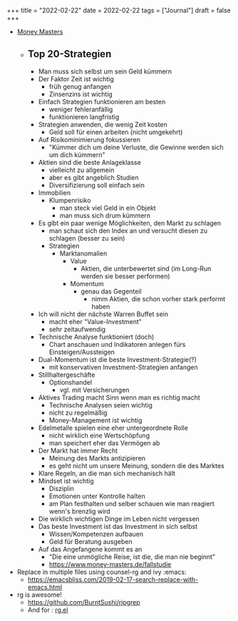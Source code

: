 +++
title = "2022-02-22"
date = 2022-02-22
tags = ["Journal"]
draft = false
+++

-   [Money Masters](https://www.money-masters.de/podcast)
    -   Top 20-Strategien
        -
        -   Man muss sich selbst um sein Geld kümmern
        -   Der Faktor Zeit ist wichtig
            -   früh genug anfangen
            -   Zinsenzins ist wichtig
        -   Einfach Strategien funktionieren am besten
            -   weniger fehleranfällig
            -   funktionieren langfristig
        -   Strategien anwenden, die wenig Zeit kosten
            -   Geld soll für einen arbeiten (nicht umgekehrt)
        -   Auf Risikominimierung fokussieren
            -   "Kümmer dich um deine Verluste, die Gewinne werden sich um dich kümmern"
        -   Aktien sind die beste Anlageklasse
            -   vielleicht zu allgemein
            -   aber es gibt angeblich Studien
            -   Diversifizierung soll einfach sein
        -   Immobilien
            -   Klumpenrisiko
                -   man steck viel Geld in ein Objekt
                -   man muss sich drum kümmern
        -   Es gibt ein paar wenige Möglichkeiten, den Markt zu schlagen
            -   man schaut sich den Index an und versucht diesen zu schlagen (besser zu sein)
            -   Strategien
                -   Marktanomalien
                    -   Value
                        -   Aktien, die unterbewertet sind (im Long-Run werden sie besser performen)
                    -   Momentum
                        -   genau das Gegenteil
                            -   nimm Aktien, die schon vorher stark performt haben
        -   Ich will nicht der nächste Warren Buffet sein
            -   macht eher "Value-Investment"
            -   sehr zeitaufwendig
        -   Technische Analyse funktioniert (doch)
            -   Chart anschauen und Indikatoren anlegen fürs Einsteigen/Aussteigen
        -   Dual-Momentum ist die beste Investment-Strategie(?)
            -   mit konservativen Investment-Strategien anfangen
        -   Stillhaltergeschäfte
            -   Optionshandel
                -   vgl. mit Versicherungen
        -   Aktives Trading macht Sinn wenn man es richtig macht
            -   Technische Analysen seien wichtig
            -   nicht zu regelmäßig
            -   Money-Management ist wichtig
        -   Edelmetalle spielen eine eher untergeordnete Rolle
            -   nicht wirklich eine Wertschöpfung
            -   man speichert eher das Vermögen ab
        -   Der Markt hat immer Recht
            -   Meinung des Markts antizipieren
            -   es geht nicht um unsere Meinung, sondern die des Marktes
        -   Klare Regeln, an die man sich mechanisch hält
        -   Mindset ist wichtig
            -   Disziplin
            -   Emotionen unter Kontrolle halten
            -   am Plan festhalten und selber schauen wie man reagiert wenn's brenzlig wird
        -   Die wirklich wichtigen Dinge im Leben nicht vergessen
        -   Das beste Investment ist das Investment in sich selbst
            -   Wissen/Kompetenzen aufbauen
            -   Geld für Beratung ausgeben
        -   Auf das Angefangene kommt es an
            -   "Die eine unmögliche Reise, ist die, die man nie beginnt"
            -   <https://www.money-masters.de/fallstudie>
-   Replace in multiple files using counsel-rg and ivy :emacs:
    -   <https://emacsbliss.com/2019-02-17-search-replace-with-emacs.html>
-   rg is awesome!
    -   <https://github.com/BurntSushi/ripgrep>
    -   And for : [rg.el](https://github.com/dajva/rg.el)